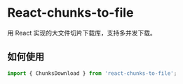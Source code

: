 # React-chunks-to-file
用 React 实现的大文件切片下载库，支持多并发下载。

## 如何使用
```ts
import { ChunksDownload } from 'react-chunks-to-file';
```
